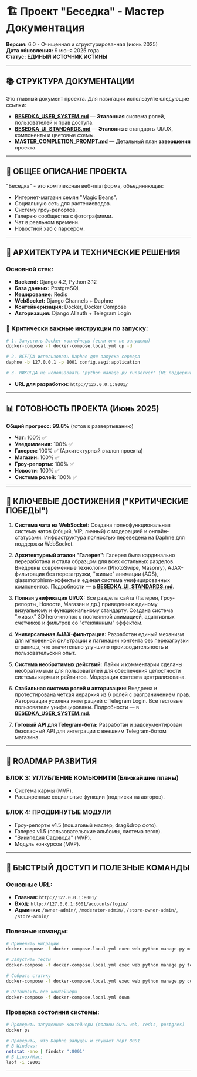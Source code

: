 # 🏗️ Проект "Беседка" - Мастер Документация

**Версия:** 6.0 - Очищенная и структурированная (июнь 2025)  
**Дата обновления:** 9 июня 2025 года  
**Статус:** **ЕДИНЫЙ ИСТОЧНИК ИСТИНЫ**

---

## 📚 СТРУКТУРА ДОКУМЕНТАЦИИ

Это главный документ проекта. Для навигации используйте следующие ссылки:

- **[BESEDKA_USER_SYSTEM.md](BESEDKA_USER_SYSTEM.md)** — **Эталонная** система ролей, пользователей и прав доступа.
- **[BESEDKA_UI_STANDARDS.md](BESEDKA_UI_STANDARDS.md)** — **Эталонные** стандарты UI/UX, компоненты и цветовые схемы.
- **[MASTER_COMPLETION_PROMPT.md](MASTER_COMPLETION_PROMPT.md)** — Детальный план **завершения** проекта.

---

## 🌟 ОБЩЕЕ ОПИСАНИЕ ПРОЕКТА

"Беседка" - это комплексная веб-платформа, объединяющая:
- Интернет-магазин семян "Magic Beans".
- Социальную сеть для растениеводов.
- Систему гроу-репортов.
- Галерею сообщества с фотографиями.
- Чат в реальном времени.
- Новостной хаб с парсером.

---

## 🚀 АРХИТЕКТУРА И ТЕХНИЧЕСКИЕ РЕШЕНИЯ

### **Основной стек:**
- **Backend:** Django 4.2, Python 3.12
- **База данных:** PostgreSQL
- **Кеширование:** Redis
- **WebSocket:** Django Channels + Daphne
- **Контейнеризация:** Docker, Docker Compose
- **Авторизация:** Django Allauth + Telegram Login

### **🚨 Критически важные инструкции по запуску:**
```bash
# 1. Запустить Docker контейнеры (если они не запущены)
docker-compose -f docker-compose.local.yml up -d

# 2. ВСЕГДА использовать Daphne для запуска сервера
daphne -b 127.0.0.1 -p 8001 config.asgi:application

# 3. НИКОГДА не использовать 'python manage.py runserver' (НЕ поддерживает WebSocket!)
```
- **URL для разработки:** `http://127.0.0.1:8001/`

---

## 📊 ГОТОВНОСТЬ ПРОЕКТА (Июнь 2025)

**Общий прогресс: 99.8%** (готов к развертыванию)

- **Чат:** 100% ✅
- **Уведомления:** 100% ✅
- **Галерея:** 100% ✅ (Архитектурный эталон проекта)
- **Магазин:** 100% ✅
- **Гроу-репорты:** 100% ✅
- **Новости:** 100% ✅
- **Система ролей:** 100% ✅

---

## 🎉 КЛЮЧЕВЫЕ ДОСТИЖЕНИЯ ("КРИТИЧЕСКИЕ ПОБЕДЫ")

1.  **Система чата на WebSocket:** Создана полнофункциональная система чатов (общий, VIP, личный) с модерацией и онлайн-статусами. Инфраструктура полностью переведена на Daphne для поддержки WebSocket.

2.  **Архитектурный эталон "Галерея":** Галерея была кардинально переработана и стала образцом для всех остальных разделов. Внедрены современные технологии (PhotoSwipe, Masonry), AJAX-фильтрация без перезагрузки, "живые" анимации (AOS), glassmorphism-эффекты и единая система унифицированных компонентов. Подробности — в **[BESEDKA_UI_STANDARDS.md](BESEDKA_UI_STANDARDS.md)**.

3.  **Полная унификация UI/UX:** Все разделы сайта (Галерея, Гроу-репорты, Новости, Магазин и др.) приведены к единому визуальному и функциональному стандарту. Создана система "живых" 3D hero-кнопок с постоянной анимацией, адаптивных счетчиков и фильтров со "стеклянным" эффектом.

4.  **Универсальная AJAX-фильтрация:** Разработан единый механизм для мгновенной фильтрации и пагинации контента без перезагрузки страницы, что значительно улучшило производительность и пользовательский опыт.

5.  **Система необратимых действий:** Лайки и комментарии сделаны необратимыми для пользователей для обеспечения целостности системы кармы и рейтингов. Модерация контента централизована.

6.  **Стабильная система ролей и авторизации:** Внедрена и протестирована четкая иерархия из 6 ролей с разграничением прав. Авторизация усилена интеграцией с Telegram Login. Все тестовые пользователи унифицированы. Подробности — в **[BESEDKA_USER_SYSTEM.md](BESEDKA_USER_SYSTEM.md)**.

7.  **Готовый API для Telegram-бота:** Разработан и задокументирован безопасный API для интеграции с внешним Telegram-ботом магазина.

---

## 🎯 ROADMAP РАЗВИТИЯ

### **БЛОК 3: УГЛУБЛЕНИЕ КОМЬЮНИТИ (Ближайшие планы)**
- Система кармы (MVP).
- Расширенные социальные функции (подписки на авторов).

### **БЛОК 4: ПРОДВИНУТЫЕ МОДУЛИ**
- Гроу-репорты v1.5 (пошаговый мастер, drag&drop фото).
- Галерея v1.5 (пользовательские альбомы, система тегов).
- "Википедия Садовода" (MVP).
- Модуль конкурсов (MVP).

---

## 🔗 БЫСТРЫЙ ДОСТУП И ПОЛЕЗНЫЕ КОМАНДЫ

### **Основные URL:**
- **Главная:** `http://127.0.0.1:8001/`
- **Вход:** `http://127.0.0.1:8001/accounts/login/`
- **Админки:** `/owner-admin/`, `/moderator-admin/`, `/store-owner-admin/`, `/store-admin/`

### **Полезные команды:**
```bash
# Применить миграции
docker-compose -f docker-compose.local.yml exec web python manage.py migrate

# Запустить тесты
docker-compose -f docker-compose.local.yml exec web python manage.py test

# Собрать статику
docker-compose -f docker-compose.local.yml exec web python manage.py collectstatic --noinput

# Остановить все контейнеры
docker-compose -f docker-compose.local.yml down
```

### **Проверка состояния системы:**
```bash
# Проверить запущенные контейнеры (должны быть web, redis, postgres)
docker ps

# Проверить, что Daphne запущен и слушает порт 8001
# В Windows:
netstat -ano | findstr ":8001"
# В Linux/Mac:
lsof -i :8001
```

---

